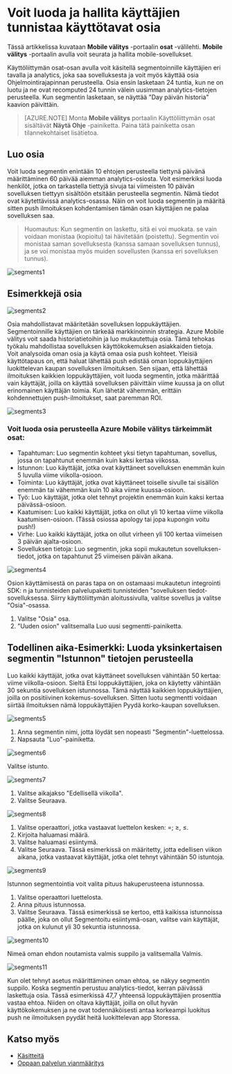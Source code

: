 <properties 
   pageTitle="Azure Mobile välitys käyttöliittymä - osia" 
   description="Lue, miten voit luoda ja hallita käyttäjien tunnistaa käyttämällä Azure Mobile välitys käyttötavat osia" 
   services="mobile-engagement" 
   documentationCenter="" 
   authors="piyushjo" 
   manager="dwrede" 
   editor=""/>

<tags
   ms.service="mobile-engagement"
   ms.devlang="na"
   ms.topic="article"
   ms.tgt_pltfrm="mobile-multiple"
   ms.workload="mobile" 
   ms.date="08/19/2016"
   ms.author="piyushjo"/>

# <a name="how-to-create-and-manage-segments-of-users-to-identify-usage-patterns"></a>Voit luoda ja hallita käyttäjien tunnistaa käyttötavat osia

Tässä artikkelissa kuvataan **Mobile välitys** -portaalin **osat** -välilehti. **Mobile välitys** -portaalin avulla voit seurata ja hallita mobile-sovellukset.

Käyttöliittymän osat-osan avulla voit käsitellä segmentoinnille käyttäjien eri tavalla ja analytics, joka saa sovelluksesta ja voit myös käyttää osia Ohjelmointirajapinnan perusteella. Osia ensin lasketaan 24 tuntia, kun ne on luotu ja ne ovat recomputed 24 tunnin välein uusimman analytics-tietojen perusteella. Kun segmentin lasketaan, se näyttää "Day päivän historia" kaavion päivittäin.


>[AZURE.NOTE] Monta **Mobile välitys** portaalin Käyttöliittymän osat sisältävät **Näytä Ohje** -painiketta. Paina tätä painiketta osan tilannekohtaiset lisätietoa.

## <a name="create-segments"></a>Luo osia
Voit luoda segmentin enintään 10 ehtojen perusteella tiettynä päivänä määrittäminen 60 päivää aiemman analytics-osiosta. Voit esimerkiksi luoda henkilöt, jotka on tarkastella tiettyjä sivuja tai viimeisten 10 päivän sovelluksen tiettyyn sisältöön etsitään perusteella segmentin. Nämä tiedot ovat käytettävissä analytics-osassa. Näin on voit luoda segmentin ja määritä sitten push ilmoituksen kohdentamisen tämän osan käyttäjien ne palaa sovelluksen saa. 
 
> Huomautus: Kun segmentin on laskettu, sitä ei voi muokata. se vain voidaan monistaa (kopioitu) tai hävitetään (poistettu). Segmentin voi monistaa saman sovelluksesta (kanssa samaan sovelluksen tunnus), ja se voi monistaa myös muiden sovellusten (kanssa eri sovelluksen tunnus). 
 
 ![segments1][35] 

## <a name="examples-segments"></a>Esimerkkejä osia
 ![segments2][36]

Osia mahdollistavat määritetään sovelluksen loppukäyttäjien.
Segmentoinnille käyttäjien on tärkeää markkinoinnin strategia. Azure Mobile välitys voit saada historiatietoihin ja luo mukautettuja osia. Tämä tehokas työkalu mahdollistaa sovelluksen käyttökokemuksen asiakkaiden tietoja. Voit analysoida oman osia ja käytä omaa osia push kohteet.
Yleisiä käyttötapaus on, että haluat lähettää push edistää oman loppukäyttäjien luokittelevan kaupan sovelluksen ilmoituksen. Sen sijaan, että lähettää ilmoituksen kaikkien loppukäyttäjien, voit luoda segmentin, jotka määrittää vain käyttäjät, joilla on käyttää sovelluksen päivittäin viime kuussa ja on ollut erinomainen käyttäjän toimia. Kun lähetät vähemmän, erittäin kohdennettujen push-ilmoitukset, saat paremman ROI.
 
 ![segments3][37]

### <a name="segments-you-can-create-based-on-the-major-azure-mobile-engagement-elements"></a>Voit luoda osia perusteella Azure Mobile välitys tärkeimmät osat:
- Tapahtuman: Luo segmentin kohteet yksi tietyn tapahtuman, sovellus, jossa on tapahtunut enemmän kuin kaksi kertaa viikossa. 
- Istunnon: Luo käyttäjät, jotka ovat käyttäneet sovelluksen enemmän kuin 5 luvulla viime viikolla-osioon.
- Toiminta: Luo käyttäjät, jotka ovat käyttäneet toiselle sivulle tai sisällön enemmän tai vähemmän kuin 10 aika viime kuussa-osioon.
- Työ: Luo käyttäjät, jotka olet tehnyt projektin enemmän kuin kaksi kertaa päivässä-osioon.
- Kaatumisen: Luo kaikki käyttäjät, jotka on ollut yli 10 kertaa viime viikolla kaatumisen-osioon. (Tässä osiossa apology tai jopa kupongin voitu push!)
- Virhe: Luo kaikki käyttäjät, jotka on ollut virheen yli 100 kertaa viimeisen 3 päivän ajalta-osioon.
- Sovelluksen tietoja: Luo segmentin, joka sopii mukautetun sovelluksen-tiedot, jotka on tapahtunut 25 viimeisen päivän aikana.
 
 ![segments4][38]

Osion käyttämisestä on paras tapa on on ostamaasi mukautetun integrointi SDK: n ja tunnisteiden palvelupaketti tunnisteiden "sovelluksen tiedot-sovelluksessa.
Siirry käyttöliittymän aloitussivulla, valitse sovellus ja valitse "Osia"-osassa.

1. Valitse "Osia" osa.
2. "Uuden osion" valitsemalla Luo uusi segmentti-painiketta.

## <a name="real-life-example-create-a-simple-segment-based-on-session-information"></a>Todellinen aika-Esimerkki: Luoda yksinkertaisen segmentin "Istunnon" tietojen perusteella
Luo kaikki käyttäjät, jotka ovat käyttäneet sovelluksen vähintään 50 kertaa: viime viikolla-osioon. Sieltä Etsi loppukäyttäjien, joka on käytetty vähintään 30 sekuntia sovelluksen istunnossa. Tämä näyttää kaikkien loppukäyttäjien, joilla on positiivinen kokemus-sovelluksen. Sitten luotu segmentti voidaan siirtää ilmoituksen nämä loppukäyttäjien Pyydä korko-kaupan sovelluksen.
 
 ![segments5][39]

1. Anna segmentin nimi, jotta löydät sen nopeasti "Segmentin"-luettelossa.
2. Napsauta "Luo"-painiketta.
 
 ![segments6][40]

Valitse istunto.
 
 ![segments7][41]

1. Valitse aikajakso "Edellisellä viikolla".
2. Valitse Seuraava.
 
 ![segments8][42]

1. Valitse operaattori, jotka vastaavat luettelon kesken: =; ≥, ≤.
2. Kirjoita haluamasi määrä.
3. Valitse haluamasi esiintymä. 
4. Valitse Seuraava.
Tässä esimerkissä on määritetty, jotta edellisen viikon aikana, jotka vastaavat käyttäjät, jotka olet tehnyt vähintään 50 istuntoja.
 
 ![segments9][43]

Istunnon segmentointia voit valita pituus hakuperusteena istunnossa.

1. Valitse operaattori luettelosta.
2. Anna pituus istunnossa.
3. Valitse Seuraava.
Tässä esimerkissä se kertoo, että kaikissa istunnoissa päälle, joka on ollut Segmentoitu esiintymä-osan, valitse vain käyttäjät, jotka on kulunut yli 30 sekuntia istunnossa.
 
 ![segments10][44]

Nimeä oman ehdon noutamista valmis suppilo ja valitsemalla Valmis.
 
 ![segments11][45]

Kun olet tehnyt asetus määrittäminen oman ehtoa, se näkyy segmentin suppilo.
Koska segmentin perustuu analytics-tiedot, kerran päivässä laskettuja osia.
Tässä esimerkissä 47,7 yhteensä loppukäyttäjien prosenttia vastaa ehtoa. Niiden on oltava käyttäjät, joilla on ollut hyvän käyttökokemuksen ja ne ovat todennäköisesti antaa korkeampi luokitus push ne ilmoituksen pyydät heitä luokittelevan app Storessa.


## <a name="see-also"></a>Katso myös

- [Käsitteitä][Link 6]
- [Oppaan palvelun vianmääritys][Link 24]

<!--Image references-->
[1]: ./media/mobile-engagement-user-interface-navigation/navigation1.png
[2]: ./media/mobile-engagement-user-interface-home/home1.png
[3]: ./media/mobile-engagement-user-interface-home/home2.png
[4]: ./media/mobile-engagement-user-interface-home/home3.png
[5]: ./media/mobile-engagement-user-interface-home/home4.png
[6]: ./media/mobile-engagement-user-interface-home/home5.png
[7]: ./media/mobile-engagement-user-interface-my-account/myaccount1.png
[8]: ./media/mobile-engagement-user-interface-my-account/myaccount2.png
[9]: ./media/mobile-engagement-user-interface-my-account/myaccount3.png
[10]: ./media/mobile-engagement-user-interface-analytics/analytics1.png
[11]: ./media/mobile-engagement-user-interface-analytics/analytics2.png
[12]: ./media/mobile-engagement-user-interface-analytics/analytics3.png
[13]: ./media/mobile-engagement-user-interface-analytics/analytics4.png
[14]: ./media/mobile-engagement-user-interface-monitor/monitor1.png
[15]: ./media/mobile-engagement-user-interface-monitor/monitor2.png
[16]: ./media/mobile-engagement-user-interface-monitor/monitor3.png
[17]: ./media/mobile-engagement-user-interface-monitor/monitor4.png
[18]: ./media/mobile-engagement-user-interface-reach/reach1.png
[19]: ./media/mobile-engagement-user-interface-reach/reach2.png
[20]: ./media/mobile-engagement-user-interface-reach-campaign/Reach-Campaign1.png
[21]: ./media/mobile-engagement-user-interface-reach-campaign/Reach-Campaign2.png
[22]: ./media/mobile-engagement-user-interface-reach-campaign/Reach-Campaign3.png
[23]: ./media/mobile-engagement-user-interface-reach-campaign/Reach-Campaign4.png
[24]: ./media/mobile-engagement-user-interface-reach-campaign/Reach-Campaign5.png
[25]: ./media/mobile-engagement-user-interface-reach-campaign/Reach-Campaign6.png
[26]: ./media/mobile-engagement-user-interface-reach-campaign/Reach-Campaign7.png
[27]: ./media/mobile-engagement-user-interface-reach-campaign/Reach-Campaign8.png
[28]: ./media/mobile-engagement-user-interface-reach-campaign/Reach-Campaign9.png
[29]: ./media/mobile-engagement-user-interface-reach-criterion/Reach-Criterion1.png
[30]: ./media/mobile-engagement-user-interface-reach-content/Reach-Content1.png
[31]: ./media/mobile-engagement-user-interface-reach-content/Reach-Content2.png
[32]: ./media/mobile-engagement-user-interface-reach-content/Reach-Content3.png
[33]: ./media/mobile-engagement-user-interface-reach-content/Reach-Content4.png
[34]: ./media/mobile-engagement-user-interface-dashboard/dashboard1.png
[35]: ./media/mobile-engagement-user-interface-segments/segments1.png
[36]: ./media/mobile-engagement-user-interface-segments/segments2.png
[37]: ./media/mobile-engagement-user-interface-segments/segments3.png
[38]: ./media/mobile-engagement-user-interface-segments/segments4.png
[39]: ./media/mobile-engagement-user-interface-segments/segments5.png
[40]: ./media/mobile-engagement-user-interface-segments/segments6.png
[41]: ./media/mobile-engagement-user-interface-segments/segments7.png
[42]: ./media/mobile-engagement-user-interface-segments/segments8.png
[43]: ./media/mobile-engagement-user-interface-segments/segments9.png
[44]: ./media/mobile-engagement-user-interface-segments/segments10.png
[45]: ./media/mobile-engagement-user-interface-segments/segments11.png
[46]: ./media/mobile-engagement-user-interface-settings/settings1.png
[47]: ./media/mobile-engagement-user-interface-settings/settings2.png
[48]: ./media/mobile-engagement-user-interface-settings/settings3.png
[49]: ./media/mobile-engagement-user-interface-settings/settings4.png
[50]: ./media/mobile-engagement-user-interface-settings/settings5.png
[51]: ./media/mobile-engagement-user-interface-settings/settings6.png
[52]: ./media/mobile-engagement-user-interface-settings/settings7.png
[53]: ./media/mobile-engagement-user-interface-settings/settings8.png
[54]: ./media/mobile-engagement-user-interface-settings/settings9.png
[55]: ./media/mobile-engagement-user-interface-settings/settings10.png
[56]: ./media/mobile-engagement-user-interface-settings/settings11.png
[57]: ./media/mobile-engagement-user-interface-settings/settings12.png
[58]: ./media/mobile-engagement-user-interface-settings/settings13.png

<!--Link references-->
[Link 1]: mobile-engagement-user-interface.md
[Link 2]: mobile-engagement-troubleshooting-guide.md
[Link 3]: mobile-engagement-how-tos.md
[Link 4]: http://go.microsoft.com/fwlink/?LinkID=525553
[Link 5]: http://go.microsoft.com/fwlink/?LinkID=525554
[Link 6]: http://go.microsoft.com/fwlink/?LinkId=525555
[Link 7]: https://account.windowsazure.com/PreviewFeatures
[Link 8]: https://social.msdn.microsoft.com/Forums/azure/home?forum=azuremobileengagement
[Link 9]: http://azure.microsoft.com/services/mobile-engagement/
[Link 10]: http://azure.microsoft.com/documentation/services/mobile-engagement/
[Link 11]: http://azure.microsoft.com/pricing/details/mobile-engagement/
[Link 12]: mobile-engagement-user-interface-navigation.md
[Link 13]: mobile-engagement-user-interface-home.md
[Link 14]: mobile-engagement-user-interface-my-account.md
[Link 15]: mobile-engagement-user-interface-analytics.md
[Link 16]: mobile-engagement-user-interface-monitor.md
[Link 17]: mobile-engagement-user-interface-reach.md
[Link 18]: mobile-engagement-user-interface-segments.md
[Link 19]: mobile-engagement-user-interface-dashboard.md
[Link 20]: mobile-engagement-user-interface-settings.md
[Link 21]: mobile-engagement-troubleshooting-guide-analytics.md
[Link 22]: mobile-engagement-troubleshooting-guide-apis.md
[Link 23]: mobile-engagement-troubleshooting-guide-push-reach.md
[Link 24]: mobile-engagement-troubleshooting-guide-service.md
[Link 25]: mobile-engagement-troubleshooting-guide-sdk.md
[Link 26]: mobile-engagement-troubleshooting-guide-sr-info.md
[Link 27]: ../mobile-engagement-how-tos-first-push.md
[Link 28]: ../mobile-engagement-how-tos-test-campaign.md
[Link 29]: ../mobile-engagement-how-tos-personalize-push.md
[Link 30]: ../mobile-engagement-how-tos-differentiate-push.md
[Link 31]: ../mobile-engagement-how-tos-schedule-campaign.md
[Link 32]: ../mobile-engagement-how-tos-text-view.md
[Link 33]: ../mobile-engagement-how-tos-web-view.md
 
